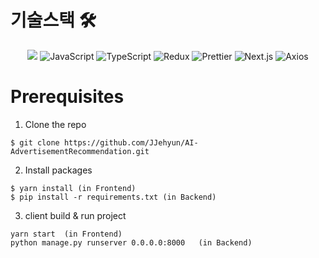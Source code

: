 


# 기술스택 🛠
<center>
<div style={display : flex}>
<img src="https://img.shields.io/badge/React-3776AB?style=for-the-badge&logo=React&logoColor=white">
<img alt="JavaScript" src="https://img.shields.io/badge/JavaScript-F7DF1E?style=for-the-badge&logo=JavaScript&logoColor=black">
<img alt="TypeScript" src="https://img.shields.io/badge/TypeScript-3178C6?style=for-the-badge&logo=TypeScript&logoColor=white">
<img alt="Redux" src="https://img.shields.io/badge/Redux-764ABC?style=for-the-badge&logo=Redux&logoColor=white">
<img alt="Prettier" src="https://img.shields.io/badge/Prettier-F7B93E?style=for-the-badge&logo=Prettier&logoColor=white">
<img alt="Next.js" src="https://img.shields.io/badge/Next.js-000000?style=for-the-badge&logo=Next.js&logoColor=white">
<img alt="Axios" src="https://img.shields.io/badge/Axios-5A29E4?style=for-the-badge&logo=Axios&logoColor=white">
</div>
</center>




# Prerequisites
1. Clone the repo
```
$ git clone https://github.com/JJehyun/AI-AdvertisementRecommendation.git
```
2. Install packages
```
$ yarn install (in Frontend)
$ pip install -r requirements.txt (in Backend)
```
3. client build & run project
```
yarn start  (in Frontend)
python manage.py runserver 0.0.0.0:8000   (in Backend)
```



